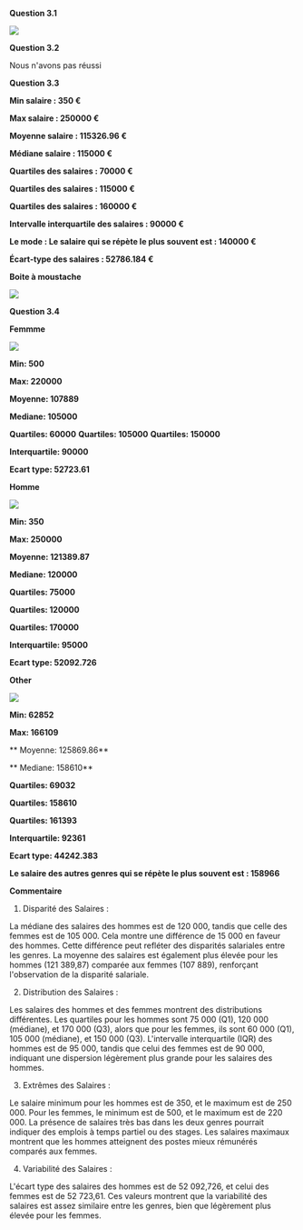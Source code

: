 **Question 3.1**

<img src="./img/3.1.PNG"></div>


**Question 3.2**


Nous n'avons pas réussi 

**Question 3.3**


  **Min salaire : 350 €**


  **Max salaire : 250000 €**


  **Moyenne salaire : 115326.96 €**


  **Médiane salaire : 115000 €**


  **Quartiles des salaires : 70000 €**

  **Quartiles des salaires : 115000 €**

  **Quartiles des salaires : 160000 €**


  **Intervalle interquartile des salaires : 90000 €**

  **Le mode : Le salaire qui se répète le plus souvent est : 140000 €**


  **Écart-type des salaires : 52786.184 €**

  **Boite à moustache**

<img src="./img/3.3.PNG"></div>


**Question 3.4**


**Femmme**

<img src="./img/3.4Femme.PNG"></div>


 **Min: 500**

 **Max: 220000**


 **Moyenne: 107889**

 **Mediane: 105000**


**Quartiles: 60000**
**Quartiles: 105000**
**Quartiles: 150000**


**Interquartile: 90000**


  **Ecart type: 52723.61**

  **Homme**

  <img src="./img/3.4Homme.PNG"></div>


**Min: 350**


**Max: 250000**


**Moyenne: 121389.87**


**Mediane: 120000**


**Quartiles: 75000**

**Quartiles: 120000**

**Quartiles: 170000**


**Interquartile: 95000**


**Ecart type: 52092.726**

**Other**

 <img src="./img/3.4Other.PNG"></div>



  **Min: 62852**


  **Max: 166109**


 ** Moyenne: 125869.86**


 ** Mediane: 158610**


 **Quartiles: 69032**

  **Quartiles: 158610**

  **Quartiles: 161393**


  **Interquartile: 92361**


  **Ecart type: 44242.383**


  **Le salaire des autres genres qui se répète le plus souvent est : 158966**

**Commentaire**
  
1. Disparité des Salaires :

La médiane des salaires des hommes est de 120 000, tandis que celle des femmes est de 105 000. Cela montre une différence de 15 000 en faveur des hommes. Cette différence peut refléter des disparités salariales entre les genres.
La moyenne des salaires est également plus élevée pour les hommes (121 389,87) comparée aux femmes (107 889), renforçant l'observation de la disparité salariale.

2. Distribution des Salaires :

Les salaires des hommes et des femmes montrent des distributions différentes. Les quartiles pour les hommes sont 75 000 (Q1), 120 000 (médiane), et 170 000 (Q3), alors que pour les femmes, ils sont 60 000 (Q1), 105 000 (médiane), et 150 000 (Q3).
L'intervalle interquartile (IQR) des hommes est de 95 000, tandis que celui des femmes est de 90 000, indiquant une dispersion légèrement plus grande pour les salaires des hommes.

3. Extrêmes des Salaires :

Le salaire minimum pour les hommes est de 350, et le maximum est de 250 000. Pour les femmes, le minimum est de 500, et le maximum est de 220 000.
La présence de salaires très bas dans les deux genres pourrait indiquer des emplois à temps partiel ou des stages. Les salaires maximaux montrent que les hommes atteignent des postes mieux rémunérés comparés aux femmes.

4. Variabilité des Salaires :

L'écart type des salaires des hommes est de 52 092,726, et celui des femmes est de 52 723,61. Ces valeurs montrent que la variabilité des salaires est assez similaire entre les genres, bien que légèrement plus élevée pour les femmes.
